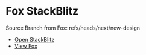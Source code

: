 # Fox StackBlitz

Source Branch from Fox: refs/heads/next/new-design

- [Open StackBlitz](https://stackblitz.com/github/assecosolutions/fox-stackblitz/tree/8277bc8ec9d169a026f5ff805edfc64e72553e87?terminal=start)
- [View Fox](https://github.com/assecosolutions/fox/tree/72540811f366b3655b43213e7fc9ebd47a394f29)
